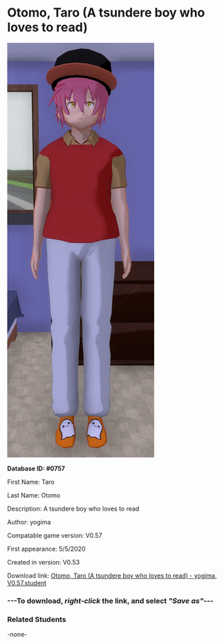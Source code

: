 # Otomo, Taro (A tsundere boy who loves to read)

<img src="../../Files/Images/Otomo, Taro (A tsundere boy who loves to read).png" title="Otomo, Taro (A tsundere boy who loves to read) - yogima, V0.57">

**Database ID: #0757**

First Name: Taro

Last Name: Otomo

Description: A tsundere boy who loves to read

Author: yogima

Compatable game version: V0.57

First appearance: 5/5/2020

Created in version: V0.53

Download link: <a href="https://raw.githubusercontent.com/Arbiter1223/Daigaku-Gurashi-Custom-Students/master/Files/Student%20Files/Otomo%2C%20Taro%20(A%20tsundere%20boy%20who%20loves%20to%20read)%20-%20yogima%2C%20V0.57.student">Otomo, Taro (A tsundere boy who loves to read) - yogima, V0.57.student</a>

### ---**To download, _right-click_ the link, and select _"Save as"_**---

### Related Students

-none-
